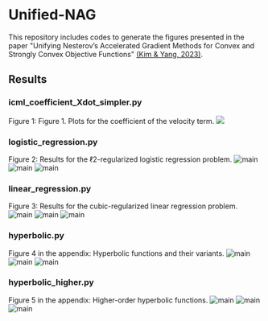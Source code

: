 # Unified-NAG

This repository includes codes to generate the figures presented in the paper "Unifying Nesterov’s Accelerated Gradient Methods for Convex and Strongly Convex Objective Functions" [(Kim & Yang, 2023)][kim2023].

## Results

### icml_coefficient_Xdot_simpler.py
Figure 1: Figure 1. Plots for the coefficient of the velocity term.
![](./results/coefficient_of_Xdot_simple1-1.png)

### logistic_regression.py
Figure 2: Results for the ℓ2-regularized logistic regression problem.
![main](./results/lgst1-1.png)
![main](./results/lgst2-1.png)
![main](./results/lgst3-1.png)

### linear_regression.py
Figure 3: Results for the cubic-regularized linear regression problem.
![main](./results/high1-1.png)
![main](./results/high2-1.png)
![main](./results/high3-1.png)

### hyperbolic.py
Figure 4 in the appendix: Hyperbolic functions and their variants.
![main](./results/hyperbolic1-1.png)
![main](./results/hyperbolic2-1.png)
![main](./results/hyperbolic3-1.png)

### hyperbolic_higher.py
Figure 5 in the appendix: Higher-order hyperbolic functions.
![main](./results/hh1-1.png)
![main](./results/hh2-1.png)
![main](./results/hh3-1.png)

[kim2023]: https://proceedings.mlr.press/v202/kim23y/kim23y.pdf

# 
